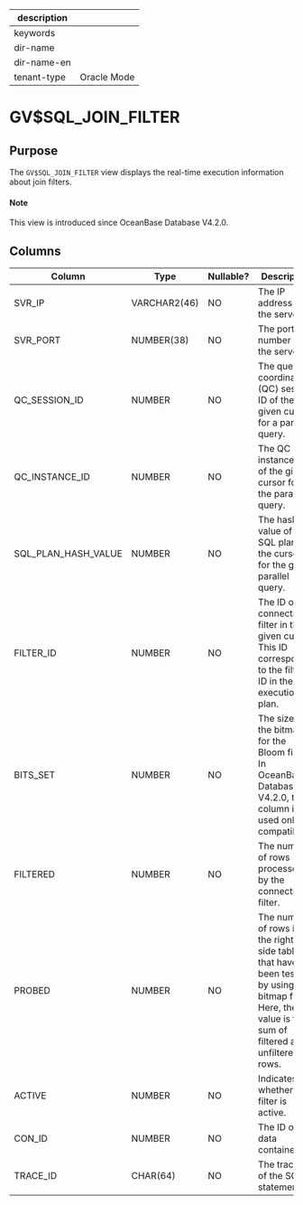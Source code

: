 |description||
|---|---|
|keywords||
|dir-name||
|dir-name-en||
|tenant-type|Oracle Mode|

# GV$SQL_JOIN_FILTER

## Purpose

The `GV$SQL_JOIN_FILTER` view displays the real-time execution information about join filters. 

<main id="notice" type='explain'>
  <h4>Note</h4>
  <p>This view is introduced since OceanBase Database V4.2.0. </p>
</main>

## Columns

| **Column** | **Type** | **Nullable?** | **Description** |
| --- | --- | --- | --- |
| SVR_IP | VARCHAR2(46) | NO | The IP address of the server. |
| SVR_PORT | NUMBER(38) | NO | The port number of the server. |
| QC_SESSION_ID | NUMBER | NO | The query coordinator (QC) session ID of the given cursor for a parallel query. |
| QC_INSTANCE_ID | NUMBER | NO | The QC instance ID of the given cursor for the parallel query. |
| SQL_PLAN_HASH_VALUE | NUMBER | NO | The hash value of the SQL plan of the cursor for the given parallel query. |
| FILTER_ID | NUMBER | NO | The ID of the connection filter in the given cursor. This ID corresponds to the filter ID in the execution plan. |
| BITS_SET | NUMBER | NO | The size of the bitmap for the Bloom filter. In OceanBase Database V4.2.0, this column is used only for compatibility. |
| FILTERED | NUMBER | NO | The number of rows processed by the connection filter. |
| PROBED | NUMBER | NO | The number of rows in the right-side table that have been tested by using the bitmap filter. Here, the value is the sum of filtered and unfiltered rows. |
| ACTIVE | NUMBER | NO | Indicates whether the filter is active. |
| CON_ID | NUMBER | NO | The ID of the data container. |
| TRACE_ID | CHAR(64) | NO | The trace ID of the SQL statement. |

